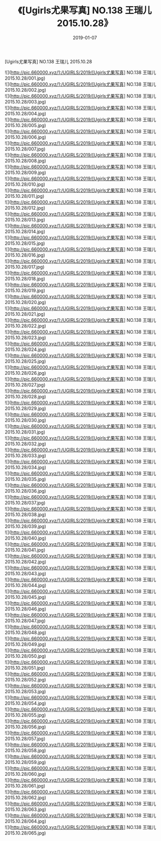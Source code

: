﻿---
layout: post
title:  《[Ugirls尤果写真] NO.138 王瑞儿 2015.10.28》
date:   2019-01-07
img: http://pic.660000.xyz/1:/UGIRLS/2019/[Ugirls尤果写真] NO.138 王瑞儿 2015.10.28/000.jpg
categories: [美女, 清纯, 唯美]
---

[Ugirls尤果写真] NO.138 王瑞儿 2015.10.28

 ![](http://pic.660000.xyz/1:/UGIRLS/2019/[Ugirls尤果写真] NO.138 王瑞儿 2015.10.28/001.jpg) <br>![](http://pic.660000.xyz/1:/UGIRLS/2019/[Ugirls尤果写真] NO.138 王瑞儿 2015.10.28/002.jpg) <br>![](http://pic.660000.xyz/1:/UGIRLS/2019/[Ugirls尤果写真] NO.138 王瑞儿 2015.10.28/003.jpg) <br>![](http://pic.660000.xyz/1:/UGIRLS/2019/[Ugirls尤果写真] NO.138 王瑞儿 2015.10.28/004.jpg) <br>![](http://pic.660000.xyz/1:/UGIRLS/2019/[Ugirls尤果写真] NO.138 王瑞儿 2015.10.28/005.jpg) <br>![](http://pic.660000.xyz/1:/UGIRLS/2019/[Ugirls尤果写真] NO.138 王瑞儿 2015.10.28/006.jpg) <br>![](http://pic.660000.xyz/1:/UGIRLS/2019/[Ugirls尤果写真] NO.138 王瑞儿 2015.10.28/007.jpg) <br>![](http://pic.660000.xyz/1:/UGIRLS/2019/[Ugirls尤果写真] NO.138 王瑞儿 2015.10.28/008.jpg) <br>![](http://pic.660000.xyz/1:/UGIRLS/2019/[Ugirls尤果写真] NO.138 王瑞儿 2015.10.28/009.jpg) <br>![](http://pic.660000.xyz/1:/UGIRLS/2019/[Ugirls尤果写真] NO.138 王瑞儿 2015.10.28/010.jpg) <br>![](http://pic.660000.xyz/1:/UGIRLS/2019/[Ugirls尤果写真] NO.138 王瑞儿 2015.10.28/011.jpg) <br>![](http://pic.660000.xyz/1:/UGIRLS/2019/[Ugirls尤果写真] NO.138 王瑞儿 2015.10.28/012.jpg) <br>![](http://pic.660000.xyz/1:/UGIRLS/2019/[Ugirls尤果写真] NO.138 王瑞儿 2015.10.28/013.jpg) <br>![](http://pic.660000.xyz/1:/UGIRLS/2019/[Ugirls尤果写真] NO.138 王瑞儿 2015.10.28/014.jpg) <br>![](http://pic.660000.xyz/1:/UGIRLS/2019/[Ugirls尤果写真] NO.138 王瑞儿 2015.10.28/015.jpg) <br>![](http://pic.660000.xyz/1:/UGIRLS/2019/[Ugirls尤果写真] NO.138 王瑞儿 2015.10.28/016.jpg) <br>![](http://pic.660000.xyz/1:/UGIRLS/2019/[Ugirls尤果写真] NO.138 王瑞儿 2015.10.28/017.jpg) <br>![](http://pic.660000.xyz/1:/UGIRLS/2019/[Ugirls尤果写真] NO.138 王瑞儿 2015.10.28/018.jpg) <br>![](http://pic.660000.xyz/1:/UGIRLS/2019/[Ugirls尤果写真] NO.138 王瑞儿 2015.10.28/019.jpg) <br>![](http://pic.660000.xyz/1:/UGIRLS/2019/[Ugirls尤果写真] NO.138 王瑞儿 2015.10.28/020.jpg) <br>![](http://pic.660000.xyz/1:/UGIRLS/2019/[Ugirls尤果写真] NO.138 王瑞儿 2015.10.28/021.jpg) <br>![](http://pic.660000.xyz/1:/UGIRLS/2019/[Ugirls尤果写真] NO.138 王瑞儿 2015.10.28/022.jpg) <br>![](http://pic.660000.xyz/1:/UGIRLS/2019/[Ugirls尤果写真] NO.138 王瑞儿 2015.10.28/023.jpg) <br>![](http://pic.660000.xyz/1:/UGIRLS/2019/[Ugirls尤果写真] NO.138 王瑞儿 2015.10.28/024.jpg) <br>![](http://pic.660000.xyz/1:/UGIRLS/2019/[Ugirls尤果写真] NO.138 王瑞儿 2015.10.28/025.jpg) <br>![](http://pic.660000.xyz/1:/UGIRLS/2019/[Ugirls尤果写真] NO.138 王瑞儿 2015.10.28/026.jpg) <br>![](http://pic.660000.xyz/1:/UGIRLS/2019/[Ugirls尤果写真] NO.138 王瑞儿 2015.10.28/027.jpg) <br>![](http://pic.660000.xyz/1:/UGIRLS/2019/[Ugirls尤果写真] NO.138 王瑞儿 2015.10.28/028.jpg) <br>![](http://pic.660000.xyz/1:/UGIRLS/2019/[Ugirls尤果写真] NO.138 王瑞儿 2015.10.28/029.jpg) <br>![](http://pic.660000.xyz/1:/UGIRLS/2019/[Ugirls尤果写真] NO.138 王瑞儿 2015.10.28/030.jpg) <br>![](http://pic.660000.xyz/1:/UGIRLS/2019/[Ugirls尤果写真] NO.138 王瑞儿 2015.10.28/031.jpg) <br>![](http://pic.660000.xyz/1:/UGIRLS/2019/[Ugirls尤果写真] NO.138 王瑞儿 2015.10.28/032.jpg) <br>![](http://pic.660000.xyz/1:/UGIRLS/2019/[Ugirls尤果写真] NO.138 王瑞儿 2015.10.28/033.jpg) <br>![](http://pic.660000.xyz/1:/UGIRLS/2019/[Ugirls尤果写真] NO.138 王瑞儿 2015.10.28/034.jpg) <br>![](http://pic.660000.xyz/1:/UGIRLS/2019/[Ugirls尤果写真] NO.138 王瑞儿 2015.10.28/035.jpg) <br>![](http://pic.660000.xyz/1:/UGIRLS/2019/[Ugirls尤果写真] NO.138 王瑞儿 2015.10.28/036.jpg) <br>![](http://pic.660000.xyz/1:/UGIRLS/2019/[Ugirls尤果写真] NO.138 王瑞儿 2015.10.28/037.jpg) <br>![](http://pic.660000.xyz/1:/UGIRLS/2019/[Ugirls尤果写真] NO.138 王瑞儿 2015.10.28/038.jpg) <br>![](http://pic.660000.xyz/1:/UGIRLS/2019/[Ugirls尤果写真] NO.138 王瑞儿 2015.10.28/039.jpg) <br>![](http://pic.660000.xyz/1:/UGIRLS/2019/[Ugirls尤果写真] NO.138 王瑞儿 2015.10.28/040.jpg) <br>![](http://pic.660000.xyz/1:/UGIRLS/2019/[Ugirls尤果写真] NO.138 王瑞儿 2015.10.28/041.jpg) <br>![](http://pic.660000.xyz/1:/UGIRLS/2019/[Ugirls尤果写真] NO.138 王瑞儿 2015.10.28/042.jpg) <br>![](http://pic.660000.xyz/1:/UGIRLS/2019/[Ugirls尤果写真] NO.138 王瑞儿 2015.10.28/043.jpg) <br>![](http://pic.660000.xyz/1:/UGIRLS/2019/[Ugirls尤果写真] NO.138 王瑞儿 2015.10.28/044.jpg) <br>![](http://pic.660000.xyz/1:/UGIRLS/2019/[Ugirls尤果写真] NO.138 王瑞儿 2015.10.28/045.jpg) <br>![](http://pic.660000.xyz/1:/UGIRLS/2019/[Ugirls尤果写真] NO.138 王瑞儿 2015.10.28/046.jpg) <br>![](http://pic.660000.xyz/1:/UGIRLS/2019/[Ugirls尤果写真] NO.138 王瑞儿 2015.10.28/047.jpg) <br>![](http://pic.660000.xyz/1:/UGIRLS/2019/[Ugirls尤果写真] NO.138 王瑞儿 2015.10.28/048.jpg) <br>![](http://pic.660000.xyz/1:/UGIRLS/2019/[Ugirls尤果写真] NO.138 王瑞儿 2015.10.28/049.jpg) <br>![](http://pic.660000.xyz/1:/UGIRLS/2019/[Ugirls尤果写真] NO.138 王瑞儿 2015.10.28/050.jpg) <br>![](http://pic.660000.xyz/1:/UGIRLS/2019/[Ugirls尤果写真] NO.138 王瑞儿 2015.10.28/051.jpg) <br>![](http://pic.660000.xyz/1:/UGIRLS/2019/[Ugirls尤果写真] NO.138 王瑞儿 2015.10.28/052.jpg) <br>![](http://pic.660000.xyz/1:/UGIRLS/2019/[Ugirls尤果写真] NO.138 王瑞儿 2015.10.28/053.jpg) <br>![](http://pic.660000.xyz/1:/UGIRLS/2019/[Ugirls尤果写真] NO.138 王瑞儿 2015.10.28/054.jpg) <br>![](http://pic.660000.xyz/1:/UGIRLS/2019/[Ugirls尤果写真] NO.138 王瑞儿 2015.10.28/055.jpg) <br>![](http://pic.660000.xyz/1:/UGIRLS/2019/[Ugirls尤果写真] NO.138 王瑞儿 2015.10.28/056.jpg) <br>![](http://pic.660000.xyz/1:/UGIRLS/2019/[Ugirls尤果写真] NO.138 王瑞儿 2015.10.28/057.jpg) <br>![](http://pic.660000.xyz/1:/UGIRLS/2019/[Ugirls尤果写真] NO.138 王瑞儿 2015.10.28/058.jpg) <br>![](http://pic.660000.xyz/1:/UGIRLS/2019/[Ugirls尤果写真] NO.138 王瑞儿 2015.10.28/059.jpg) <br>![](http://pic.660000.xyz/1:/UGIRLS/2019/[Ugirls尤果写真] NO.138 王瑞儿 2015.10.28/060.jpg) <br>![](http://pic.660000.xyz/1:/UGIRLS/2019/[Ugirls尤果写真] NO.138 王瑞儿 2015.10.28/061.jpg) <br>![](http://pic.660000.xyz/1:/UGIRLS/2019/[Ugirls尤果写真] NO.138 王瑞儿 2015.10.28/062.jpg) <br>![](http://pic.660000.xyz/1:/UGIRLS/2019/[Ugirls尤果写真] NO.138 王瑞儿 2015.10.28/063.jpg) <br>![](http://pic.660000.xyz/1:/UGIRLS/2019/[Ugirls尤果写真] NO.138 王瑞儿 2015.10.28/064.jpg) <br>![](http://pic.660000.xyz/1:/UGIRLS/2019/[Ugirls尤果写真] NO.138 王瑞儿 2015.10.28/065.jpg) <br>